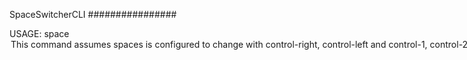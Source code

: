 SpaceSwitcherCLI
################

USAGE: space <option>
	This command assumes spaces is configured to change with control-right, control-left and
	control-1, control-2, etc.. Option may be any one of the following:
	  r,right,next,n - Switch to next space to the right
	  l,left,previous,p - Switch to previous space to the left
	  1-0 - Switch from space 1 to 10.
